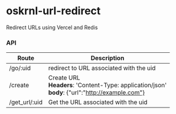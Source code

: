 # oskrnl-url-redirect

Redirect URLs using Vercel and Redis

### **API**

| Route         | Description                                                                                            |
| ------------- | ------------------------------------------------------------------------------------------------------ |
| /go/:uid      | redirect to URL associated with the uid                                                                |
| /create       | Create URL <br>**Headers**: 'Content-Type: application/json'<br>**body**: {"url":"http://example.com"} |
| /get_url/:uid | Get the URL associated with the uid                                                                    |
